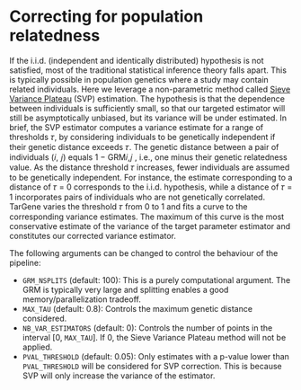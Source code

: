 # Correcting for population relatedness

If the i.i.d. (independent and identically distributed) hypothesis is not satisfied, most of the traditional statistical inference theory falls apart. This is typically possible in population genetics where a study may contain related individuals. Here we leverage a non-parametric method called [Sieve Variance Plateau](https://biostats.bepress.com/ucbbiostat/paper322/) (SVP) estimation. The hypothesis is that the dependence between individuals is sufficiently small, so that our targeted estimator will still be asymptotically unbiased, but its variance will be under estimated.
In brief, the SVP estimator computes a variance estimate for a range of thresholds 𝜏, by considering individuals to be genetically independent if their genetic distance exceeds 𝜏. The genetic distance between a pair of individuals (𝑖, 𝑗) equals 1 − GRM𝑖,𝑗 , i.e., one minus their genetic relatedness value. As the distance threshold 𝜏 increases, fewer individuals are assumed to be genetically independent. For instance, the estimate corresponding to a distance of 𝜏 = 0 corresponds to the i.i.d. hypothesis, while a distance of 𝜏 = 1 incorporates pairs of individuals who are not genetically correlated. TarGene varies the threshold 𝜏 from 0 to 1 and fits a curve to the corresponding variance estimates. The maximum of this curve is the most conservative estimate of the variance of the target parameter estimator and constitutes our corrected variance estimator.

The following arguments can be changed to control the behaviour of the pipeline:

- `GRM_NSPLITS` (default: 100): This is a purely computational argument. The GRM is typically very large and splitting enables a good memory/parallelization tradeoff.
- `MAX_TAU` (default: 0.8): Controls the maximum genetic distance considered.
- `NB_VAR_ESTIMATORS` (default: 0): Controls the number of points in the interval [0, `MAX_TAU`]. If 0, the Sieve Variance Plateau method will not be applied.
- `PVAL_THRESHOLD` (default: 0.05): Only estimates with a p-value lower than `PVAL_THRESHOLD` will be considered for SVP correction. This is because SVP will only increase the variance of the estimator.
